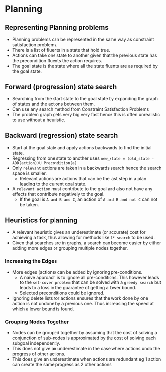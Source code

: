 # Planning

## Representing Planning problems

* Planning problems can be represented in the same way as constraint satisfaction problems.
* There is a list of fluents in a state that hold true.
* Actions can take one state to another given that the previous state has the precondition fluents the action requires.
* The goal state is the state where all the state fluents are as required by the goal state.

## Forward (progression) state search

* Searching from the start state to the goal state by expanding the graph of states and the actions between them.
* Can use any search method from Constraint Satisfaction Problems
* The problem graph gets very big very fast hence this is often unrealistic to use without a heuristic.

## Backward (regression) state search

* Start at the goal state and apply actions backwards to find the initial state.
* Regressing from one state to another uses `new_state = (old_state - ADD(action))U Precondition(a)`
* Only `relevant` actions are taken in a backwards search hence the search space is smaller.
    * Relevant actions are actions that can be the last step in a plan leading to the current goal state.
* A `relevant action` must contribute to the goal and also not have any effects that contribute negatively to the goal.
    * If the goal is `A and B and C`, an action of `A and B and not C` can not be taken.

## Heuristics for planning

* A relevant heuristic gives an underestimate (or accurate) cost for achieving a task, thus allowing for methods like `A* search` to be used.
* Given that searches are in graphs, a search can become easier by either adding more edges or grouping multiple nodes together.

### Increasing the Edges

* More edges (actions) can be added by ignoring pre-conditions.
    * A naive approach is to ignore all pre-conditions. This however leads to the `set-cover problem` that can be solved with a `greedy search` but leads to a loss in the guarantee of getting a lower bound.
    *  Selected preconditions could be ignored.
* Ignoring delete lists for actions ensures that the work done by one action is not undone by a previous one. Thus increasing the speed at which a lower bound is found.

### Grouping Nodes Together

* Nodes can be grouped together by assuming that the cost of solving a conjunction of sub-nodes is approximated by the cost of solving each subgoal independently.
* This does not give an underestimate in the case where actions undo the progress of other actions.
* This does give an underestimate when actions are redundant eg 1 action can create the same progress as 2 other actions.